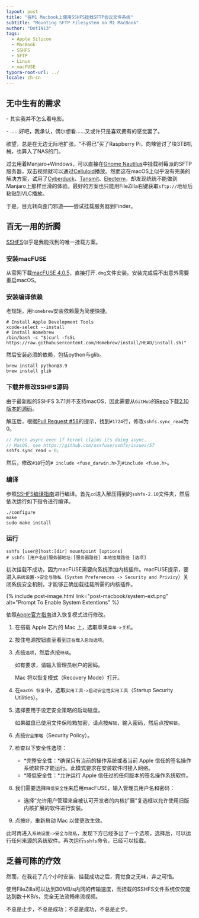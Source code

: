 ```yaml
---
layout: post
title: "在M1 Macbook上使用SSHFS挂载SFTP协议文件系统"
subtitle: "Mounting SFTP Filesystem on M1 MacBook"
author: "DotIN13"
tags:
  - Apple Silicon
  - MacBook
  - SSHFS
  - SFTP
  - Linux
  - macFUSE
typora-root-url: ../
locale: zh-cn
---
```


## 无中生有的需求

 \- 其实我并不怎么看电影。

 \- ……好吧，我承认，偶尔想看……又或许只是喜欢拥有的感觉罢了。

欲望，总是在无边无际地扩张。“不得已”买了Raspberry Pi，向辣爸讨了块3TB机械，也算入了NAS的门。

过去用着Manjaro+Windows，可以直接在[Gnome Nautilus](https://gitlab.gnome.org/GNOME/nautilus)中挂载树莓派的SFTP服务器，双击视频就可以通过[Celluloid](https://celluloid-player.github.io/)播放。然而这在macOS上似乎没有完美的解决方案，试用了[Cyberduck](https://cyberduck.io/)、[Tansmit](https://www.panic.com/transmit/)、[Electerm](https://electerm.github.io/electerm/)，却发现统统不能做到Manjaro上那样丝滑的体验。最好的方案也只能用FileZilla右键获取`sftp://`地址后粘贴到VLC播放。

于是，目光转向歪门邪道——尝试挂载服务器到Finder。

## 百无一用的折腾

[SSHFS](https://github.com/libfuse/sshfs)似乎是我能找到的唯一挂载方案。

### 安装macFUSE

从官网下载[macFUSE 4.0.5](https://github.com/osxfuse/osxfuse/releases/download/macfuse-4.0.5/macfuse-4.0.5.dmg)，直接打开`.dmg`文件安装。安装完成后不出意外需要重启macOS。

### 安装编译依赖

老规矩，用`homebrew`安装依赖最为简便快捷。

```shell
# Install Apple Development Tools
xcode-select --install
# Install Homebrew
/bin/bash -c "$(curl -fsSL https://raw.githubusercontent.com/Homebrew/install/HEAD/install.sh)"
```

然后安装必须的依赖，包括python与glib。

```shell
brew install python@3.9
brew install glib
```

### 下载并修改SSHFS源码

由于最新版的SSHFS 3.7.1并不支持macOS，因此需要从`GitHub`的[Repo](https://github.com/libfuse/sshfs/releases/tag/sshfs-2.10)下载[2.10版本的源码](https://github.com/libfuse/sshfs/releases/download/sshfs-2.10/sshfs-2.10.tar.gz)。

解压后，根据[Pull Request #58](https://github.com/osxfuse/sshfs/pull/58)的提示，找到`#1724`行，修改`sshfs.sync_read`为0。

```c
// Force async even if kernel claims its doing async.
// MacOS, see https://github.com/osxfuse/sshfs/issues/57
sshfs.sync_read = 0;
```

然后，修改`#18`行的`# include <fuse_darwin.h>`为`#include <fuse.h>`。

### 编译

参照[SSHFS编译指南](https://github.com/osxfuse/sshfs#installing)进行编译。首先`cd`进入解压得到的`sshfs-2.10`文件夹，然后依次运行如下指令进行编译。

```shell
./configure
make
sudo make install
```

### 运行

```shell
sshfs [user@]host:[dir] mountpoint [options]
# sshfs [用户名@]服务器地址:[服务器路径] 本地挂载路径 [选项]
```

初次挂载不成功，因为macFUSE需要向系统添加内核插件。macFUSE提示，要进入`系统设置->安全与隐私`（`System Preferences -> Security and Privicy`）关闭系统安全机制，才能够正确加载挂载所需的内核插件。

{% include post-image.html link="post-macbook/system-ext.png" alt="Prompt To Enable System Extentions" %}

依照[Apple官方指南](https://support.apple.com/zh-cn/guide/mac-help/mchl768f7291/11.0/mac/11.0)进入恢复模式进行修改。

1. 在搭载 Apple 芯片的 Mac 上，选取苹果`菜单->关机`。

2. 按住电源按钮直至看到`正在载入启动选项`。

3. 点按`选项`，然后点按`继续`。

   如有要求，请输入管理员帐户的密码。

   Mac 将以恢复模式（Recovery Mode）打开。

4. 在`macOS 恢复`中，选取`实用工具->启动安全性实用工具`（Startup Security Utilities）。

5. 选择要用于设定安全策略的启动磁盘。

   如果磁盘已使用文件保险箱加密，请点按`解锁`，输入密码，然后点按`解锁`。

6. 点按`安全策略`（Security Policy）。

7. 检查以下安全性选项：

   - *完整安全性：*确保只有当前的操作系统或者当前 Apple 信任的签名操作系统软件才能运行。此模式要求在安装软件时接入网络。
   - *降低安全性：*允许运行 Apple 信任过的任何版本的签名操作系统软件。

8. 我们需要选择`降低安全性`来启用macFUSE，输入管理员用户名和密码：

   - 选择“允许用户管理来自被认可开发者的内核扩展”复选框以允许使用旧版内核扩展的软件进行安装。

9. 点按`好`，重新启动 Mac 以使更改生效。

此时再进入`系统设置->安全与隐私`，发现下方已经多出了一个选项，选择后，可以运行任何来源的系统软件。再次运行`sshfs`命令，已经可以挂载。

## 乏善可陈的疗效

然而，在我花了几个小时安装、挂载成功之后，竟觉食之无味，弃之可惜。

使用FileZilla可以达到30MB/s内网的传输速度，而挂载的SSHFS文件系统仅仅能达到数十KB/s，完全无法流畅串流视频。

不总是止步，不总是成功；不总是成功，不总是止步。
